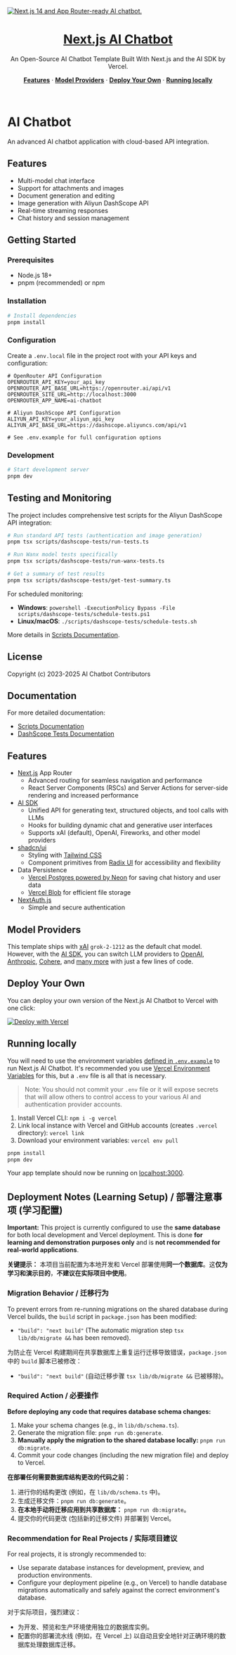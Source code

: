 <a href="https://chat.vercel.ai/">
  <img alt="Next.js 14 and App Router-ready AI chatbot." src="app/(chat)/opengraph-image.png">
  <h1 align="center">Next.js AI Chatbot</h1>
</a>

<p align="center">
  An Open-Source AI Chatbot Template Built With Next.js and the AI SDK by Vercel.
</p>

<p align="center">
  <a href="#features"><strong>Features</strong></a> ·
  <a href="#model-providers"><strong>Model Providers</strong></a> ·
  <a href="#deploy-your-own"><strong>Deploy Your Own</strong></a> ·
  <a href="#running-locally"><strong>Running locally</strong></a>
</p>
<br/>

# AI Chatbot

An advanced AI chatbot application with cloud-based API integration.

## Features

- Multi-model chat interface
- Support for attachments and images
- Document generation and editing
- Image generation with Aliyun DashScope API
- Real-time streaming responses
- Chat history and session management

## Getting Started

### Prerequisites

- Node.js 18+
- pnpm (recommended) or npm

### Installation

```bash
# Install dependencies
pnpm install
```

### Configuration

Create a `.env.local` file in the project root with your API keys and configuration:

```env
# OpenRouter API Configuration
OPENROUTER_API_KEY=your_api_key
OPENROUTER_API_BASE_URL=https://openrouter.ai/api/v1
OPENROUTER_SITE_URL=http://localhost:3000
OPENROUTER_APP_NAME=ai-chatbot

# Aliyun DashScope API Configuration
ALIYUN_API_KEY=your_aliyun_api_key
ALIYUN_API_BASE_URL=https://dashscope.aliyuncs.com/api/v1

# See .env.example for full configuration options
```

### Development

```bash
# Start development server
pnpm dev
```

## Testing and Monitoring

The project includes comprehensive test scripts for the Aliyun DashScope API integration:

```bash
# Run standard API tests (authentication and image generation)
pnpm tsx scripts/dashscope-tests/run-tests.ts

# Run Wanx model tests specifically
pnpm tsx scripts/dashscope-tests/run-wanx-tests.ts

# Get a summary of test results
pnpm tsx scripts/dashscope-tests/get-test-summary.ts
```

For scheduled monitoring:

- **Windows**: `powershell -ExecutionPolicy Bypass -File scripts/dashscope-tests/schedule-tests.ps1`
- **Linux/macOS**: `./scripts/dashscope-tests/schedule-tests.sh`

More details in [Scripts Documentation](./scripts/README.md).

## License

Copyright (c) 2023-2025 AI Chatbot Contributors

## Documentation

For more detailed documentation:

- [Scripts Documentation](./scripts/README.md)
- [DashScope Tests Documentation](./scripts/dashscope-tests/README.md)

## Features

- [Next.js](https://nextjs.org) App Router
  - Advanced routing for seamless navigation and performance
  - React Server Components (RSCs) and Server Actions for server-side rendering and increased performance
- [AI SDK](https://sdk.vercel.ai/docs)
  - Unified API for generating text, structured objects, and tool calls with LLMs
  - Hooks for building dynamic chat and generative user interfaces
  - Supports xAI (default), OpenAI, Fireworks, and other model providers
- [shadcn/ui](https://ui.shadcn.com)
  - Styling with [Tailwind CSS](https://tailwindcss.com)
  - Component primitives from [Radix UI](https://radix-ui.com) for accessibility and flexibility
- Data Persistence
  - [Vercel Postgres powered by Neon](https://vercel.com/storage/postgres) for saving chat history and user data
  - [Vercel Blob](https://vercel.com/storage/blob) for efficient file storage
- [NextAuth.js](https://github.com/nextauthjs/next-auth)
  - Simple and secure authentication

## Model Providers

This template ships with [xAI](https://x.ai) `grok-2-1212` as the default chat model. However, with the [AI SDK](https://sdk.vercel.ai/docs), you can switch LLM providers to [OpenAI](https://openai.com), [Anthropic](https://anthropic.com), [Cohere](https://cohere.com/), and [many more](https://sdk.vercel.ai/providers/ai-sdk-providers) with just a few lines of code.

## Deploy Your Own

You can deploy your own version of the Next.js AI Chatbot to Vercel with one click:

[![Deploy with Vercel](https://vercel.com/button)](https://vercel.com/new/clone?repository-url=https%3A%2F%2Fgithub.com%2Fvercel%2Fai-chatbot&env=AUTH_SECRET&envDescription=Generate%20a%20random%20secret%20to%20use%20for%20authentication&envLink=https%3A%2F%2Fgenerate-secret.vercel.app%2F32&project-name=my-awesome-chatbot&repository-name=my-awesome-chatbot&demo-title=AI%20Chatbot&demo-description=An%20Open-Source%20AI%20Chatbot%20Template%20Built%20With%20Next.js%20and%20the%20AI%20SDK%20by%20Vercel&demo-url=https%3A%2F%2Fchat.vercel.ai&products=%5B%7B%22type%22%3A%22integration%22%2C%22protocol%22%3A%22ai%22%2C%22productSlug%22%3A%22grok%22%2C%22integrationSlug%22%3A%22xai%22%7D%2C%7B%22type%22%3A%22integration%22%2C%22protocol%22%3A%22ai%22%2C%22productSlug%22%3A%22api-key%22%2C%22integrationSlug%22%3A%22groq%22%7D%2C%7B%22type%22%3A%22integration%22%2C%22protocol%22%3A%22storage%22%2C%22productSlug%22%3A%22neon%22%2C%22integrationSlug%22%3A%22neon%22%7D%2C%7B%22type%22%3A%22blob%22%7D%5D)

## Running locally

You will need to use the environment variables [defined in `.env.example`](.env.example) to run Next.js AI Chatbot. It's recommended you use [Vercel Environment Variables](https://vercel.com/docs/projects/environment-variables) for this, but a `.env` file is all that is necessary.

> Note: You should not commit your `.env` file or it will expose secrets that will allow others to control access to your various AI and authentication provider accounts.

1. Install Vercel CLI: `npm i -g vercel`
2. Link local instance with Vercel and GitHub accounts (creates `.vercel` directory): `vercel link`
3. Download your environment variables: `vercel env pull`

```bash
pnpm install
pnpm dev
```

Your app template should now be running on [localhost:3000](http://localhost:3000/).

## Deployment Notes (Learning Setup) / 部署注意事项 (学习配置)

**Important:** This project is currently configured to use the **same database** for both local development and Vercel deployment. This is done **for learning and demonstration purposes only** and is **not recommended for real-world applications**.

**关键提示：** 本项目当前配置为本地开发和 Vercel 部署使用**同一个数据库**。这**仅为学习和演示目的**，**不建议在实际项目中使用**。

### Migration Behavior / 迁移行为

To prevent errors from re-running migrations on the shared database during Vercel builds, the `build` script in `package.json` has been modified:

*   `"build": "next build"` (The automatic migration step `tsx lib/db/migrate &&` has been removed).

为防止在 Vercel 构建期间在共享数据库上重复运行迁移导致错误，`package.json` 中的 `build` 脚本已被修改：

*   `"build": "next build"` (自动迁移步骤 `tsx lib/db/migrate &&` 已被移除)。

### Required Action / 必要操作

**Before deploying any code that requires database schema changes:**

1.  Make your schema changes (e.g., in `lib/db/schema.ts`).
2.  Generate the migration file: `pnpm run db:generate`.
3.  **Manually apply the migration to the shared database locally:** `pnpm run db:migrate`.
4.  Commit your code changes (including the new migration file) and deploy to Vercel.

**在部署任何需要数据库结构更改的代码之前：**

1.  进行你的结构更改 (例如，在 `lib/db/schema.ts` 中)。
2.  生成迁移文件：`pnpm run db:generate`。
3.  **在本地手动将迁移应用到共享数据库：** `pnpm run db:migrate`。
4.  提交你的代码更改 (包括新的迁移文件) 并部署到 Vercel。

### Recommendation for Real Projects / 实际项目建议

For real projects, it is strongly recommended to:

*   Use separate database instances for development, preview, and production environments.
*   Configure your deployment pipeline (e.g., on Vercel) to handle database migrations automatically and safely against the correct environment's database.

对于实际项目，强烈建议：

*   为开发、预览和生产环境使用独立的数据库实例。
*   配置你的部署流水线 (例如，在 Vercel 上) 以自动且安全地针对正确环境的数据库处理数据库迁移。
